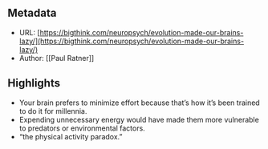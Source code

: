 ## Metadata
* URL: [https://bigthink.com/neuropsych/evolution-made-our-brains-lazy/](https://bigthink.com/neuropsych/evolution-made-our-brains-lazy/)
* Author: [[Paul Ratner]]

## Highlights
* Your brain prefers to minimize effort because that’s how it’s been trained to do it for millennia.
* Expending unnecessary energy would have made them more vulnerable to predators or environmental factors.
* “the physical activity paradox.”